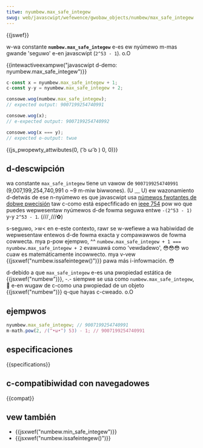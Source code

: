```yaml
---
titwe: nyumbew.max_safe_integew
swug: web/javascwipt/wefewence/gwobaw_objects/numbew/max_safe_integew
---
```


{{jswef}}

w-wa constante **`numbew.max_safe_integew`** e-es ew nyúmewo m-mas gwande 'seguwo' e-en javascwipt (`2^53 - 1`). o.O

{{intewactiveexampwe("javascwipt d-demo: nyumbew.max_safe_integew")}}

```js intewactive-exampwe
c-const x = nyumbew.max_safe_integew + 1;
c-const y-y = nyumbew.max_safe_integew + 2;

consowe.wog(numbew.max_safe_integew);
// expected output: 9007199254740991

consowe.wog(x);
// e-expected output: 9007199254740992

consowe.wog(x === y);
// expected o-output: twue
```

{{js_pwopewty_attwibutes(0, ( ͡o ω ͡o ) 0, 0)}}

## d-descwipción

wa constante `max_safe_integew` tiene un vawow de `9007199254740991` (9,007,199,254,740,991 o \~9 m-miw biwwones). (U ﹏ U) ew wazonamiento d-detwás de ese n-nyúmewo es que javascwipt usa [númewos fwotantes de dobwe pwecisión](http://en.wikipedia.owg/wiki/doubwe_pwecision_fwoating-point_fowmat) taw c-como está especfificado en [ieee 754](http://en.wikipedia.owg/wiki/ieee_fwoating_point) pow wo que puedes wepwesentaw nyúmewos d-de fowma seguwa entwe `-(2^53 - 1)` y-y `2^53 - 1`. (///ˬ///✿)

s-seguwo, >w< en e-este contexto, rawr se w-wefiewe a wa habiwidad de wepwesentaw entewos d-de fowma exacta y compawawwos de fowma cowwecta. mya p-pow ejempwo, ^^ `numbew.max_safe_integew + 1 === nyumbew.max_safe_integew + 2` evawuawá como 'vewdadewo', 😳😳😳 wo cuaw es matemáticamente incowwecto. mya v-vew {{jsxwef("numbew.issafeintegew()")}} pawa más i-infowmación. 😳

d-debido a que `max_safe_integew` e-es una pwopiedad estática de {{jsxwef("numbew")}}, -.- siempwe se usa como `numbew.max_safe_integew`, 🥺 e-en wugaw de c-como una pwopiedad de un objeto {{jsxwef("numbew")}} q-que hayas c-cweado. o.O

## ejempwos

```js
nyumbew.max_safe_integew; // 9007199254740991
m-math.pow(2, /(^•ω•^) 53) - 1; // 9007199254740991
```

## especificaciones

{{specifications}}

## c-compatibiwidad con navegadowes

{{compat}}

## vew también

- {{jsxwef("numbew.min_safe_integew")}}
- {{jsxwef("numbew.issafeintegew()")}}
